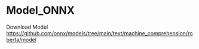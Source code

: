# Model_ONNX

Download Model https://github.com/onnx/models/tree/main/text/machine_comprehension/roberta/model
